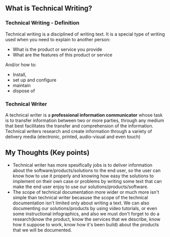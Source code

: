 ## What is Technical Writing?

### Technical Writing - Definition
Technical writing is a disciplined of writing text. It is a special type of writing used when you need to explain to another person:
<ul>
  <li>What is the product or service you provide</li>
  <li>What are the features of this product or service</li>
</ul>

And/or how to:
- Install, 
- set up and configure
- maintain
- dispose of

### Technical Writer
A technical writer is a **professional information communicator** whose task is to transfer information between two or more parties, through any medium that best facilitates the transfer and comprehension of the information.
Technical writers research and create information through a variety of delivery media (electronic, printed, audio-visual and even touch)

##  My Thoughts (Key points)
- Technical writer has more spesifically jobs is to deliver information about the software/products/solutions to the end user, so the user can know how to use it properly and knowing how easy the solutions to implement on their own case or problems by writing some text that can make the end user enjoy to use our solutions/products/software. 
- The scope of technical documentation more wider or much more isn't simple than technical writer becasuse the scope of the technical documentation isn't limited only about writing a text. We can also documenting our solutions/products by using video tutorials, or even some instructional infographics, and also we must don't forget to do a research(know the product, know the services that we describe, know how it suppose to work, know how it's been build) about the products that we will be documented.
